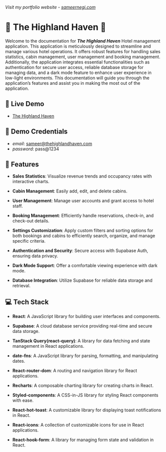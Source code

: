 _Visit my portfolio website_ - [_sameernegi.com_](https://www.sameernegi.com)
# 🏡 The Highland Haven 🏡

Welcome to the documentation for **_The Highland Haven_** Hotel management application. This application is meticulously designed to streamline and manage various hotel operations. It offers robust features for handling sales statistics, cabin management, user management and booking management. Additionally, the application integrates essential functionalities such as authentication for secure user access, reliable database storage for managing data, and a dark mode feature to enhance user experience in low-light environments. This documentation will guide you through the application’s features and assist you in making the most out of the application.

## 🚀 Live Demo

- [The Highland Haven](https://the-highland-haven.vercel.app/)

## 🔑 Demo Credentials

- _email_: sameer@thehighlandhaven.com
- _password_: pass@1234

## 📝 Features

- **Sales Statistics**: Visualize revenue trends and occupancy rates with interactive charts.

- **Cabin Management**: Easily add, edit, and delete cabins.

- **User Management**: Manage user accounts and grant access to hotel staff.

- **Booking Management**: Efficiently handle reservations, check-in, and check-out details.

- **Settings Customization**: Apply custom filters and sorting options for both bookings and cabins to efficiently search, organize, and manage specific criteria.

- **Authentication and Security**: Secure access with Supabase Auth, ensuring data privacy.

- **Dark Mode Support**: Offer a comfortable viewing experience with dark mode.

- **Database Integration**: Utilize Supabase for reliable data storage and retrieval.

## 💻 Tech Stack

- **React**: A JavaScript library for building user interfaces and components.

- **Supabase**: A cloud database service providing real-time and secure data storage.

- **TanStack Query(react-query)**: A library for data fetching and state management in React applications.

- **date-fns**: A JavaScript library for parsing, formatting, and manipulating dates.

- **React-router-dom**: A routing and navigation library for React applications.

- **Recharts**: A composable charting library for creating charts in React.

- **Styled-components**: A CSS-in-JS library for styling React components with ease.

- **React-hot-toast**: A customizable library for displaying toast notifications in React.

- **React-icons**: A collection of customizable icons for use in React applications.

- **React-hook-form**: A library for managing form state and validation in React.


